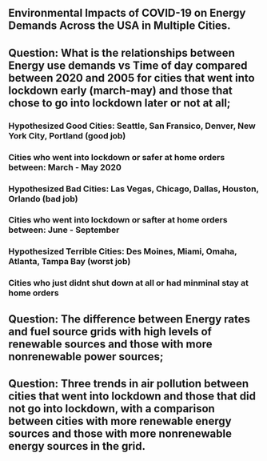 
## Environmental Impacts of COVID-19 on Energy Demands Across the USA in Multiple Cities. 

## Question: What is the relationships between Energy use demands vs Time of day compared between 2020 and 2005 for cities that went into lockdown early (march-may) and those that chose to go into lockdown later or not at all;

### Hypothesized Good Cities: Seattle, San Fransico, Denver, New York City, Portland (good job)
### Cities who went into lockdown or safer at home orders between: March - May 2020 

### Hypothesized Bad Cities: Las Vegas, Chicago, Dallas, Houston, Orlando (bad job)
### Cities who went into lockdown or safter at home orders between: June  - September 

### Hypothesized Terrible Cities: Des Moines, Miami, Omaha, Atlanta, Tampa Bay (worst job)
### Cities who just didnt shut down at all or had minminal stay at home orders 


## Question: The difference between Energy rates and fuel source grids with high levels of renewable sources and those with more nonrenewable power sources;

## Question: Three trends in air pollution between cities that went into lockdown and those that did not go into lockdown, with a comparison between cities with more renewable energy sources and those with more nonrenewable energy sources in the grid. 
